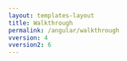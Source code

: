 ```yaml
---
layout: templates-layout
title: Walkthrough
permalink: /angular/walkthrough   
vversion: 4
vversion2: 6
---
```



